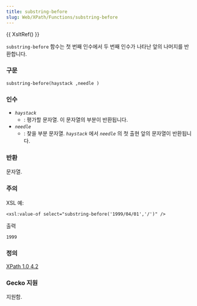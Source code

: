 ```yaml
---
title: substring-before
slug: Web/XPath/Functions/substring-before
---
```

{{ XsltRef() }}

`substring-before` 함수는 첫 번째 인수에서 두 번째 인수가 나타난 앞의 나머지를 반환합니다.

### 구문

```
substring-before(haystack ,needle )
```

### 인수

- _`haystack`_
  - : 평가할 문자열. 이 문자열의 부분이 반환됩니다.
- _`needle`_
  - : 찾을 부분 문자열.
    _`haystack`_
    에서
    _`needle`_
    의 첫 출현 앞의 문자열이 반환됩니다.

### 반환

문자열.

### 주의

XSL 예:

```
<xsl:value-of select="substring-before('1999/04/01','/')" />
```

출력

```
1999
```

### 정의

[XPath 1.0 4.2](http://www.w3.org/TR/xpath#function-substring-before)

### Gecko 지원

지원함.
